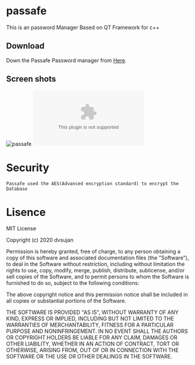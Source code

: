 # passafe
This is an password Manager Based on QT Framework for c++ 

## Download

Down the Passafe Password manager from [Here](https://github.com/dvsujan/passafe/releases).


## Screen shots 

![passafe](https://external-content.duckduckgo.com/iu/?u=http%3A%2F%2Fwww.passafe.nz%2Fapplication%2Ffiles%2F8914%2F8159%2F0427%2FPassafe-Fire-stop-collar.jpg&f=1&nofb=1)
![passafe](www.google.com)

# Security

    Passafe used the AES(Advanced encryption standard) to encrypt the Database

# Lisence

MIT License

Copyright (c) 2020 dvsujan

Permission is hereby granted, free of charge, to any person obtaining a copy
of this software and associated documentation files (the "Software"), to deal
in the Software without restriction, including without limitation the rights
to use, copy, modify, merge, publish, distribute, sublicense, and/or sell
copies of the Software, and to permit persons to whom the Software is
furnished to do so, subject to the following conditions:

The above copyright notice and this permission notice shall be included in all
copies or substantial portions of the Software.

THE SOFTWARE IS PROVIDED "AS IS", WITHOUT WARRANTY OF ANY KIND, EXPRESS OR
IMPLIED, INCLUDING BUT NOT LIMITED TO THE WARRANTIES OF MERCHANTABILITY,
FITNESS FOR A PARTICULAR PURPOSE AND NONINFRINGEMENT. IN NO EVENT SHALL THE
AUTHORS OR COPYRIGHT HOLDERS BE LIABLE FOR ANY CLAIM, DAMAGES OR OTHER
LIABILITY, WHETHER IN AN ACTION OF CONTRACT, TORT OR OTHERWISE, ARISING FROM,
OUT OF OR IN CONNECTION WITH THE SOFTWARE OR THE USE OR OTHER DEALINGS IN THE
SOFTWARE.
